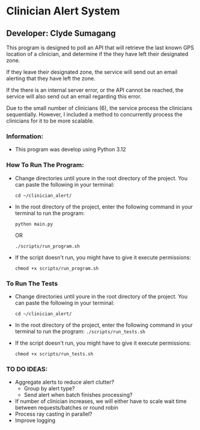 # Clinician Alert System
## Developer: Clyde Sumagang
This program is designed to poll an API that will retrieve the last known GPS location of a clinician, and determine if the they have left their designated zone. 

If they leave their designated zone, the service will send out an email alerting that they have left the zone.

If the there is an internal server error, or the API cannot be reached, the service will also send out an email regarding this error.

Due to the small number of clinicians (6), the service process the clinicians sequentially. However, I included a method to concurrently process the clinicians for it to be more scalable.

### Information:
- This program was develop using Python 3.12

### How To Run The Program:
- Change directories until youre in the root directory of the project. You can paste the following in your terminal:

    ```cd ~/clinician_alert/```
- In the root directory of the project, enter the following command in your terminal to run the program:

    ```python main.py```

    OR

    ```./scripts/run_program.sh```
- If the script doesn't run, you might have to give it execute permissions:
    
    ```chmod +x scripts/run_program.sh```

### To Run The Tests
- Change directories until youre in the root directory of the project. You can paste the following in your terminal:

    ```cd ~/clinician_alert/```
- In the root directory of the project, enter the following command in your terminal to run the program:
    ```./scripts/run_tests.sh```
- If the script doesn't run, you might have to give it execute permissions:
    
    ```chmod +x scripts/run_tests.sh```

### 

### TO DO IDEAS:
 - Aggregate alerts to reduce alert clutter?
    - Group by alert type?
    - Send alert when batch finishes processing?
 - If number of clinician increases, we will either have to scale wait time between requests/batches or round robin
 - Process ray casting in parallel?
 - Improve logging